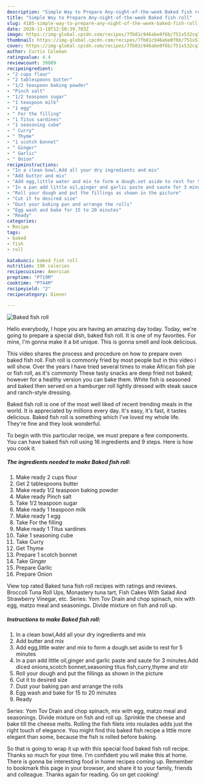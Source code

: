 ```yaml
---
description: "Simple Way to Prepare Any-night-of-the-week Baked fish roll"
title: "Simple Way to Prepare Any-night-of-the-week Baked fish roll"
slug: 4185-simple-way-to-prepare-any-night-of-the-week-baked-fish-roll
date: 2020-11-10T12:50:39.783Z
image: https://img-global.cpcdn.com/recipes/7fb81c946abe0f6b/751x532cq70/baked-fish-roll-recipe-main-photo.jpg
thumbnail: https://img-global.cpcdn.com/recipes/7fb81c946abe0f6b/751x532cq70/baked-fish-roll-recipe-main-photo.jpg
cover: https://img-global.cpcdn.com/recipes/7fb81c946abe0f6b/751x532cq70/baked-fish-roll-recipe-main-photo.jpg
author: Curtis Coleman
ratingvalue: 4.4
reviewcount: 39889
recipeingredient:
- "2 cups flour"
- "2 tablespoons butter"
- "1/2 teaspoon baking powder"
- "Pinch salt"
- "1/2 teaspoon sugar"
- "1 teaspoon milk"
- "1 egg"
- " For the filling"
- "1 Titus sardines"
- "1 seasoning cube"
- " Curry"
- " Thyme"
- "1 scotch bonnet"
- " Ginger"
- " Garlic"
- " Onion"
recipeinstructions:
- "In a clean bowl,Add all your dry ingredients and mix"
- "Add butter and mix"
- "Add egg,little water and mix to form a dough.set aside to rest for 5 minutes"
- "In a pan add little oil,ginger and garlic paste and saute for 3 minutes.Add diced onions,scotch bonnet,seasoning titus fish,curry,thyme and stir"
- "Roll your dough and put the fillings as shown in the picture"
- "Cut it to desired size"
- "Dust your baking pan and arrange the rolls"
- "Egg wash and bake for 15 to 20 minutes"
- "Ready"
categories:
- Recipe
tags:
- baked
- fish
- roll

katakunci: baked fish roll 
nutrition: 196 calories
recipecuisine: American
preptime: "PT19M"
cooktime: "PT44M"
recipeyield: "2"
recipecategory: Dinner

---
```



![Baked fish roll](https://img-global.cpcdn.com/recipes/7fb81c946abe0f6b/751x532cq70/baked-fish-roll-recipe-main-photo.jpg)

Hello everybody, I hope you are having an amazing day today. Today, we're going to prepare a special dish, baked fish roll. It is one of my favorites. For mine, I'm gonna make it a bit unique. This is gonna smell and look delicious.

This video shares the process and procedure on how to prepare oven baked fish roll. Fish roll is commonly fried by most people but in this video i will show. Over the years I have tried several times to make African fish pie or fish roll, as it&#39;s commonly These tasty snacks are deep fried not baked; however for a healthy version you can bake them. White fish is seasoned and baked then served on a hamburger roll lightly dressed with steak sauce and ranch-style dressing.

Baked fish roll is one of the most well liked of recent trending meals in the world. It is appreciated by millions every day. It's easy, it's fast, it tastes delicious. Baked fish roll is something which I've loved my whole life. They're fine and they look wonderful.


To begin with this particular recipe, we must prepare a few components. You can have baked fish roll using 16 ingredients and 9 steps. Here is how you cook it.

<!--inarticleads1-->

##### The ingredients needed to make Baked fish roll:

1. Make ready 2 cups flour
1. Get 2 tablespoons butter
1. Make ready 1/2 teaspoon baking powder
1. Make ready Pinch salt
1. Take 1/2 teaspoon sugar
1. Make ready 1 teaspoon milk
1. Make ready 1 egg
1. Take  For the filling
1. Make ready 1 Titus sardines
1. Take 1 seasoning cube
1. Take  Curry
1. Get  Thyme
1. Prepare 1 scotch bonnet
1. Take  Ginger
1. Prepare  Garlic
1. Prepare  Onion


View top rated Baked tuna fish roll recipes with ratings and reviews. Broccoli Tuna Roll Ups, Monastery tuna tart, Fish Cakes With Salad And Strawberry Vinegar, etc. Series: Yom Tov Drain and chop spinach, mix with egg, matzo meal and seasonings. Divide mixture on fish and roll up. 

<!--inarticleads2-->

##### Instructions to make Baked fish roll:

1. In a clean bowl,Add all your dry ingredients and mix
1. Add butter and mix
1. Add egg,little water and mix to form a dough.set aside to rest for 5 minutes
1. In a pan add little oil,ginger and garlic paste and saute for 3 minutes.Add diced onions,scotch bonnet,seasoning titus fish,curry,thyme and stir
1. Roll your dough and put the fillings as shown in the picture
1. Cut it to desired size
1. Dust your baking pan and arrange the rolls
1. Egg wash and bake for 15 to 20 minutes
1. Ready


Series: Yom Tov Drain and chop spinach, mix with egg, matzo meal and seasonings. Divide mixture on fish and roll up. Sprinkle the cheese and bake till the cheese melts. Rolling the fish filets into roulades adds just the right touch of elegance. You might find this baked fish recipe a little more elegant than some, because the fish is rolled before baking. 

So that is going to wrap it up with this special food baked fish roll recipe. Thanks so much for your time. I'm confident you will make this at home. There is gonna be interesting food in home recipes coming up. Remember to bookmark this page in your browser, and share it to your family, friends and colleague. Thanks again for reading. Go on get cooking!
